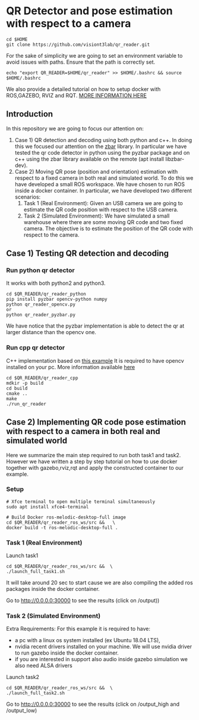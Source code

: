 # QR Detector and pose estimation with respect to a camera

```
cd $HOME
git clone https://github.com/visiont3lab/qr_reader.git
```

For the sake of simplicity we are going to set an environment variable to avoid issues with paths.
Ensure that the path is correctly set.

```
echo "export QR_READER=$HOME/qr_reader" >> $HOME/.bashrc && source $HOME/.bashrc
```

We also provide a detailed tutorial on how to setup docker with ROS,GAZEBO, RVIZ and RQT.  [MORE INFORMATION HERE](qr_reader_ros_ws/src/instructions.md)


## Introduction

In this repository we are going to focus our attention on:

1. Case 1) QR detection and decoding using both python and c++. In doing this we focused our attention on the [zbar](http://zbar.sourceforge.net/) library.  In particular we have tested the qr code detector in python using the pyzbar package and on c++ using the zbar library available on the remote (apt install libzbar-dev).
2. Case 2) Moving QR pose (position and orientation) estimation with respect to a fixed camera  in both real and simulated world. To do this we have developed a small ROS workspace. We have chosen to run ROS  inside a docker container. In particular, we have developed two different scenarios:
    1.  Task 1 (Real Environment): Given an USB camera we are going to estimate the QR code position with respect to the USB camera.
    2.  Task 2 (Simulated Environment): We have simulated a small warehouse where there are some moving QR code and two fixed camera. The objective is to estimate the position of the QR code with respect to the camera. 

## Case 1) Testing QR detection and decoding

### Run python qr detector
It works with both python2 and python3. 

```
cd $QR_READER/qr_reader_python
pip install pyzbar opencv-python numpy 
python qr_reader_opencv.py
or
python qr_reader_pyzbar.py
```
We have notice that the pyzbar implementation is able to detect the qr at larger distance than the opencv one. 

### Run cpp qr detector
C++ implementation based on [this example](https://www.learnopencv.com/opencv-qr-code-scanner-c-and-python/)
It is required to have opencv installed on your pc. More information available [here](https://docs.opencv.org/master/d7/d9f/tutorial_linux_install.html)

```
cd $QR_READER/qr_reader_cpp
mdkir -p build
cd build
cmake ..
make
./run_qr_reader
```

## Case 2) Implementing  QR code pose estimation with respect to a camera in both real and simulated world

Here we summarize the main step required to run both task1 and task2. However we have written a step by step tutorial on how to use docker together with gazebo,rviz,rqt and apply the constructed container to our example. 

### Setup

```
# Xfce terminal to open multiple terminal simultaneously
sudo apt install xfce4-terminal

# Build Docker ros-melodic-desktop-full image
cd $QR_READER/qr_reader_ros_ws/src &&   \
docker build -t ros-melodic-desktop-full .

```

###  Task 1 (Real Environment)

Launch task1

```
cd $QR_READER/qr_reader_ros_ws/src &&  \
./launch_full_task1.sh
```

It will take around 20 sec to start cause we are also compiling the added ros packages inside the docker container.

Go to http://0.0.0.0:30000 to see the results (click on /output))

###  Task 2 (Simulated Environment)

Extra Requirements: For this example it is required to have:

* a pc with a linux os system installed (ex Ubuntu 18.04 LTS), 
* nvidia recent drivers installed on your machine. We will use nvidia driver to run gazebo inside the docker container.
* if you are interested in support also audio inside gazebo simulation we also need ALSA drivers

Launch task2

```
cd $QR_READER/qr_reader_ros_ws/src &&  \
./launch_full_task2.sh
```

Go to http://0.0.0.0:30000 to see the results (click on /output_high and /output_low)
